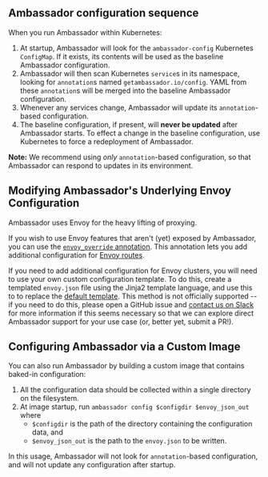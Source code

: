 ## Ambassador configuration sequence

When you run Ambassador within Kubernetes:

1. At startup, Ambassador will look for the `ambassador-config` Kubernetes `ConfigMap`. If it exists, its contents will be used as the baseline Ambassador configuration.
2. Ambassador will then scan Kubernetes `service`s in its namespace, looking for `annotation`s named `getambassador.io/config`. YAML from these `annotation`s will be merged into the baseline Ambassador configuration.
3. Whenever any services change, Ambassador will update its `annotation`-based configuration.
4. The baseline configuration, if present, will **never be updated** after Ambassador starts. To effect a change in the baseline configuration, use Kubernetes to force a redeployment of Ambassador.

**Note:** We recommend using _only_ `annotation`-based configuration, so that Ambassador can respond to updates in its environment.

## Modifying Ambassador's Underlying Envoy Configuration

Ambassador uses Envoy for the heavy lifting of proxying.

If you wish to use Envoy features that aren't (yet) exposed by Ambassador, you can use the [`envoy_override` annotation](mappings#using-envoy-override). This annotation lets you add additional configuration for [Envoy routes](https://www.envoyproxy.io/docs/envoy/latest/api-v1/route_config/route).

If you need to add additional configuration for Envoy clusters, you will need to use your own custom configuration template. To do this, create a templated `envoy.json` file using the Jinja2 template language, and use this to to  replace the [default template](https://github.com/datawire/ambassador/tree/master/ambassador/templates/envoy.j2). This method is not officially supported -- if you need to do this, please open a GitHub issue and [contact us on Slack](https://d6e.co/slack) for more information if this seems necessary so that we can explore direct Ambassador support for your use case (or, better yet, submit a PR!).

## Configuring Ambassador via a Custom Image

You can also run Ambassador by building a custom image that contains baked-in configuration:

1. All the configuration data should be collected within a single directory on the filesystem.
2. At image startup, run `ambassador config $configdir $envoy_json_out` where
   - `$configdir` is the path of the directory containing the configuration data, and
   - `$envoy_json_out` is the path to the `envoy.json` to be written.

In this usage, Ambassador will not look for `annotation`-based configuration, and will not update any configuration after startup.
